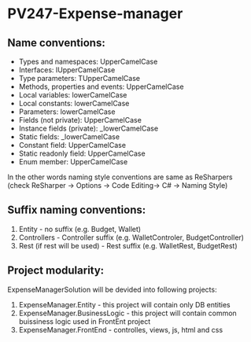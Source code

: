 # PV247-Expense-manager

Name conventions:
-----------------
 - Types and namespaces: UpperCamelCase
 - Interfaces: IUpperCamelCase
 - Type parameters: TUpperCamelCase
 - Methods, properties and events: UpperCamelCase
 - Local variables: lowerCamelCase
 - Local constants: lowerCamelCase
 - Parameters: lowerCamelCase
 - Fields (not private): UpperCamelCase
 - Instance fields (private): _lowerCamelCase
 - Static fields: _lowerCamelCase
 - Constant field: UpperCamelCase
 - Static readonly field: UpperCamelCase
 - Enum member: UpperCamelCase

In the other words naming style conventions are same as ReSharpers (check ReSharper -> Options -> Code Editing-> C# -> Naming Style)

Suffix naming conventions:
-----------------
1. Entity - no suffix (e.g. Budget, Wallet)
2. Controllers - Controller suffix (e.g. WalletControler, BudgetController)
5. Rest (if rest will be used) - Rest suffix (e.g. WalletRest, BudgetRest)

Project modularity:
-----------------
ExpenseManagerSolution will be devided into following projects:

1. ExpenseManager.Entity - this project will contain only DB entities
2. ExpenseManager.BusinessLogic - this project will contain common buissiness logic used in FrontEnt project
3. ExpenseManager.FrontEnd - controlles, views, js, html and css
